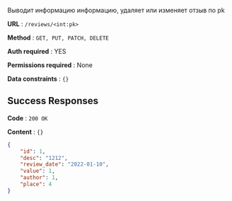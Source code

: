 Выводит информацию информацию, удаляет или изменяет отзыв по pk

**URL** : `/reviews/<int:pk>`

**Method** : `GET, PUT, PATCH, DELETE`

**Auth required** : YES

**Permissions required** : None

**Data constraints** : `{}`

## Success Responses

**Code** : `200 OK`

**Content** : `{}`

```json
{
    "id": 1,
    "desc": "1212",
    "review_date": "2022-01-10",
    "value": 1,
    "author": 1,
    "place": 4
}
```